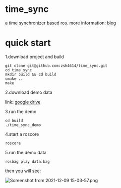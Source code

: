 # time_sync
a time synchronizer based ros.
more information: [blog](http://zsh4614.cn/ros%E6%97%B6%E9%97%B4%E5%90%8C%E6%AD%A5%E6%9C%BA%E5%88%B6/)
# quick start
1.download project and build

```
git clone git@github.com:zsh4614/time_sync.git
cd time_sync
mkdir build && cd build
cmake ..
make
```
2.download demo data

link: [google drive](https://drive.google.com/u/0/uc?export=download&confirm=_ozV&id=1tLNqracjp6NG9YxHS2kg6ZJsaHe6jZc-)

3.run the demo

```
cd build
./time_sync_demo
```

4.start a roscore

```$xslt
roscore
```

5.run the demo data

```$xslt
rosbag play data.bag
```

then you will see:

![Screenshot from 2021-12-09 15-03-57.png](https://s2.loli.net/2021/12/09/un9ObjVghyLF6l2.png)